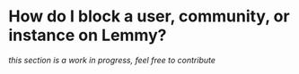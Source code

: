 # How do I block a user, community, or instance on Lemmy?

*this section is a work in progress, feel free to contribute*